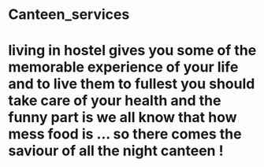 # Canteen_services
# living in hostel gives you some of the memorable experience of your life and to live them to fullest you should take care of your health and the funny part is we all know that how mess food is ... so there comes the saviour of all the night canteen !
